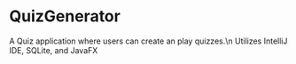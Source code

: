 # QuizGenerator
A Quiz application where users can create an play quizzes.\n
Utilizes IntelliJ IDE, SQLite, and JavaFX
